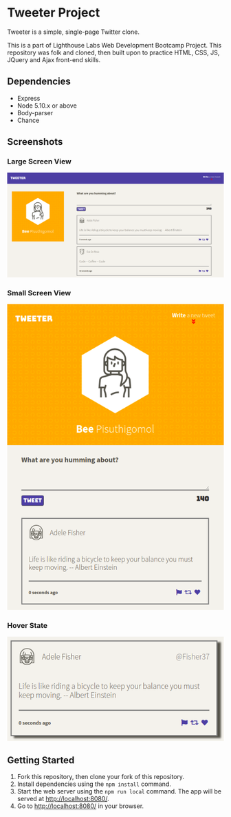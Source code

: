 # Tweeter Project

Tweeter is a simple, single-page Twitter clone.

This is a part of Lighthouse Labs Web Development Bootcamp Project. This repository was folk and cloned, then built upon to practice HTML, CSS, JS, JQuery and Ajax front-end skills.


## Dependencies

- Express
- Node 5.10.x or above
- Body-parser
- Chance


## Screenshots

### Large Screen View
!["Large Screen View"](https://github.com/Amphakarn/tweeter/blob/master/docs/large_screen_view.png?raw=true)

### Small Screen View
!["Small Screen View"](https://github.com/Amphakarn/tweeter/blob/master/docs/small_screen_view.png?raw=true)

### Hover State
!["Hover State"](https://github.com/Amphakarn/tweeter/blob/master/docs/hover_state.png?raw=true)


## Getting Started

1. Fork this repository, then clone your fork of this repository.
2. Install dependencies using the `npm install` command.
3. Start the web server using the `npm run local` command. The app will be served at <http://localhost:8080/>.
4. Go to <http://localhost:8080/> in your browser.